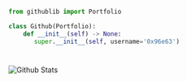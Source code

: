 ```python
from githublib import Portfolio

class Github(Portfolio):
    def __init__(self) -> None:
       super.__init__(self, username='0x96e63')
```

#
<img align="left" alt="Github Stats" src="https://github-readme-stats.vercel.app/api?username=0x96e63&show_icons=true&hide_border=true" />

